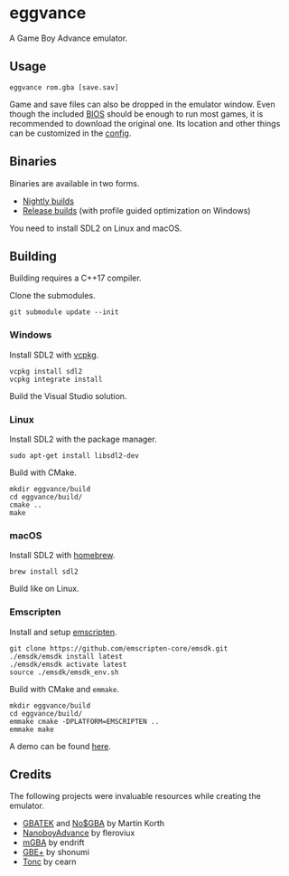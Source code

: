 # eggvance
A Game Boy Advance emulator.

## Usage
```
eggvance rom.gba [save.sav]
```

Game and save files can also be dropped in the emulator window. Even though the included [BIOS](https://github.com/Nebuleon/ReGBA/tree/master/bios) should be enough to run most games, it is recommended to download the original one. Its location and other things can be customized in the [config](https://github.com/jsmolka/eggvance/blob/master/eggvance/eggvance.toml).

## Binaries
Binaries are available in two forms.

- [Nightly builds](https://github.com/jsmolka/eggvance/actions)
- [Release builds](https://github.com/jsmolka/eggvance/releases) (with profile guided optimization on Windows)

You need to install SDL2 on Linux and macOS.

## Building
Building requires a C++17 compiler.

Clone the submodules.

```
git submodule update --init
```

### Windows
Install SDL2 with [vcpkg](https://github.com/microsoft/vcpkg).

```
vcpkg install sdl2
vcpkg integrate install
```

Build the Visual Studio solution.

### Linux
Install SDL2 with the package manager.

```
sudo apt-get install libsdl2-dev
```

Build with CMake.

```
mkdir eggvance/build
cd eggvance/build/
cmake ..
make
```

### macOS
Install SDL2 with [homebrew](https://brew.sh/).

```
brew install sdl2
```

Build like on Linux.

### Emscripten
Install and setup [emscripten](https://emscripten.org/docs/getting_started/downloads.html).

```
git clone https://github.com/emscripten-core/emsdk.git
./emsdk/emsdk install latest
./emsdk/emsdk activate latest
source ./emsdk/emsdk_env.sh
```

Build with CMake and `emmake`.

```
mkdir eggvance/build
cd eggvance/build/
emmake cmake -DPLATFORM=EMSCRIPTEN ..
emmake make
```

A demo can be found [here](https://smolka.dev/eggvance/wasm).

## Credits
The following projects were invaluable resources while creating the emulator.
- [GBATEK](https://problemkaputt.de/gbatek.htm) and [No$GBA](https://problemkaputt.de/gba.htm) by Martin Korth
- [NanoboyAdvance](https://github.com/fleroviux/NanoboyAdvance) by fleroviux
- [mGBA](https://github.com/mgba-emu/mgba) by endrift
- [GBE+](https://github.com/shonumi/gbe-plus) by shonumi
- [Tonc](https://www.coranac.com/tonc/text/toc.htm) by cearn
